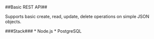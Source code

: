 ##Basic REST API##

Supports basic create, read, update, delete operations on simple JSON objects.

###Stack###
    * Node.js
    * PostgreSQL
